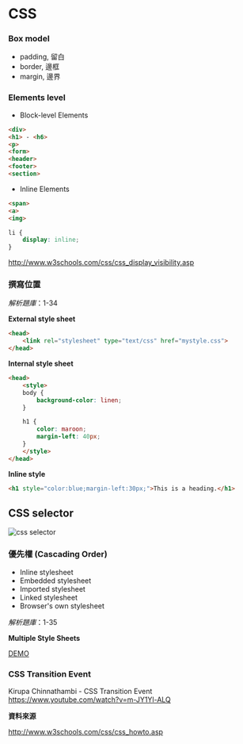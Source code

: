 # CSS

### Box model

* padding, 留白
* border, 邊框
* margin, 邊界

### Elements level

* Block-level Elements

```html
<div>
<h1> - <h6>
<p>
<form>
<header>
<footer>
<section>
```

* Inline Elements

```html
<span>
<a>
<img>
```

```css
li {
    display: inline;
}
```

http://www.w3schools.com/css/css_display_visibility.asp

### 撰寫位置

*解析題庫*：1-34

**External style sheet**

```html
<head>
    <link rel="stylesheet" type="text/css" href="mystyle.css">
</head>
```

**Internal style sheet**

```html
<head>
    <style>
    body {
        background-color: linen;
    }

    h1 {
        color: maroon;
        margin-left: 40px;
    }
    </style>
</head>
```

**Inline style**

```html
<h1 style="color:blue;margin-left:30px;">This is a heading.</h1>
```

## CSS selector

![css selector](http://www.w3schools.com/css/selector.gif)

### 優先權 (Cascading Order)

* Inline stylesheet
* Embedded stylesheet
* Imported stylesheet
* Linked stylesheet
* Browser's own stylesheet

*解析題庫*：1-35

**Multiple Style Sheets**

[DEMO](http://www.w3schools.com/css/tryit.asp?filename=trycss_howto_multiple)

### CSS Transition Event

Kirupa Chinnathambi - CSS Transition Event
https://www.youtube.com/watch?v=m-JY1Yl-ALQ

**資料來源**

http://www.w3schools.com/css/css_howto.asp
